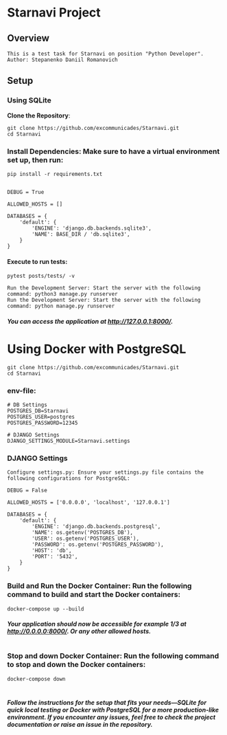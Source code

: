 # Starnavi Project

## Overview

    This is a test task for Starnavi on position "Python Developer". Author: Stepanenko Daniil Romanovich

## Setup

### Using SQLite

**Clone the Repository**:

    git clone https://github.com/excommunicades/Starnavi.git
    cd Starnavi

### Install Dependencies: Make sure to have a virtual environment set up, then run:

    pip install -r requirements.txt
    

    DEBUG = True

    ALLOWED_HOSTS = []

    DATABASES = {
        'default': {
            'ENGINE': 'django.db.backends.sqlite3',
            'NAME': BASE_DIR / 'db.sqlite3',
        }
    }

#### Execute to run tests:  
    pytest posts/tests/ -v

    Run the Development Server: Start the server with the following command: python3 manage.py runserver 
    Run the Development Server: Start the server with the following command: python manage.py runserver

##### You can access the application at http://127.0.0.1:8000/.

# Using Docker with PostgreSQL

    git clone https://github.com/excommunicades/Starnavi.git
    cd Starnavi

### env-file:

    # DB Settings
    POSTGRES_DB=Starnavi
    POSTGRES_USER=postgres
    POSTGRES_PASSWORD=12345
    
    # DJANGO Settings
    DJANGO_SETTINGS_MODULE=Starnavi.settings

### DJANGO Settings


    Configure settings.py: Ensure your settings.py file contains the following configurations for PostgreSQL:

    DEBUG = False

    ALLOWED_HOSTS = ['0.0.0.0', 'localhost', '127.0.0.1']

    DATABASES = {
        'default': {
            'ENGINE': 'django.db.backends.postgresql',
            'NAME': os.getenv('POSTGRES_DB'),
            'USER': os.getenv('POSTGRES_USER'),
            'PASSWORD': os.getenv('POSTGRES_PASSWORD'),
            'HOST': 'db',
            'PORT': '5432',
        }
    }

### Build and Run the Docker Container: Run the following command to build and start the Docker containers:

    docker-compose up --build

##### Your application should now be accessible for example 1/3 at http://0.0.0.0:8000/. Or any other allowed hosts.
#
#
#
#
### Stop and down Docker Container: Run the following command to stop and down the Docker containers:
    docker-compose down
#
#
#
#
##### Follow the instructions for the setup that fits your needs—SQLite for quick local testing or Docker with PostgreSQL for a more production-like environment. If you encounter any issues, feel free to check the project documentation or raise an issue in the repository.

#
#
#
#
#
